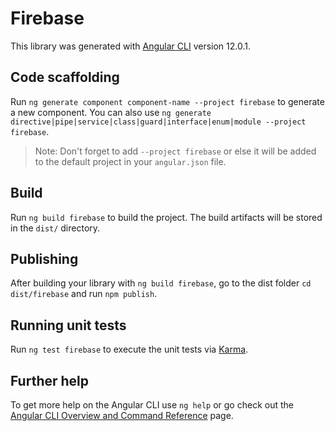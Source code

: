 # Firebase

This library was generated with [Angular CLI](https://github.com/angular/angular-cli) version 12.0.1.

## Code scaffolding

Run `ng generate component component-name --project firebase` to generate a new component. You can also use `ng generate directive|pipe|service|class|guard|interface|enum|module --project firebase`.

> Note: Don't forget to add `--project firebase` or else it will be added to the default project in your `angular.json` file.

## Build

Run `ng build firebase` to build the project. The build artifacts will be stored in the `dist/` directory.

## Publishing

After building your library with `ng build firebase`, go to the dist folder `cd dist/firebase` and run `npm publish`.

## Running unit tests

Run `ng test firebase` to execute the unit tests via [Karma](https://karma-runner.github.io).

## Further help

To get more help on the Angular CLI use `ng help` or go check out the [Angular CLI Overview and Command Reference](https://angular.io/cli) page.
